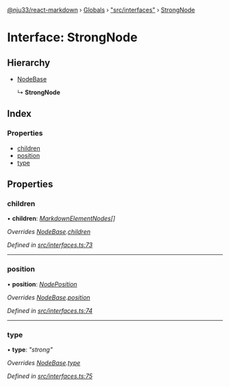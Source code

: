 [@nju33/react-markdown](../README.md) › [Globals](../globals.md) › ["src/interfaces"](../modules/_src_interfaces_.md) › [StrongNode](_src_interfaces_.strongnode.md)

# Interface: StrongNode

## Hierarchy

* [NodeBase](_src_interfaces_.nodebase.md)

  ↳ **StrongNode**

## Index

### Properties

* [children](_src_interfaces_.strongnode.md#children)
* [position](_src_interfaces_.strongnode.md#position)
* [type](_src_interfaces_.strongnode.md#type)

## Properties

###  children

• **children**: *[MarkdownElementNodes](../modules/_src_interfaces_.md#markdownelementnodes)[]*

*Overrides [NodeBase](_src_interfaces_.nodebase.md).[children](_src_interfaces_.nodebase.md#optional-children)*

*Defined in [src/interfaces.ts:73](https://github.com/nju33/react-markdown/blob/3861cd2/src/interfaces.ts#L73)*

___

###  position

• **position**: *[NodePosition](_src_interfaces_.nodeposition.md)*

*Overrides [NodeBase](_src_interfaces_.nodebase.md).[position](_src_interfaces_.nodebase.md#position)*

*Defined in [src/interfaces.ts:74](https://github.com/nju33/react-markdown/blob/3861cd2/src/interfaces.ts#L74)*

___

###  type

• **type**: *"strong"*

*Overrides [NodeBase](_src_interfaces_.nodebase.md).[type](_src_interfaces_.nodebase.md#type)*

*Defined in [src/interfaces.ts:75](https://github.com/nju33/react-markdown/blob/3861cd2/src/interfaces.ts#L75)*
